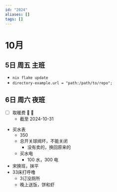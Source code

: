 ```yaml
---
id: "2024"
aliases: []
tags: []
---
```


# 10月
## 5日 周五 主班
- `nix flake update`
- `directory-example.url = "path:/path/to/repo";`

## 6日 周六 夜班

- [ ] 取暖费 🔼 📅
  - 截至 2024-10-31
- 买水表
  - 350
  - 总开关球阀坏，不能关闭
    - 没有卖的，换回原来的
  - 买水电
    -  100 水，300 电
- 宋换班，抹平
- 33床打呼噜
  - 3订没厕所
  - 晚上送饭，饼和虾


  
